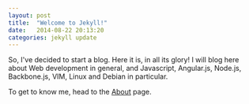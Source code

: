 ```yaml
---
layout: post
title:  "Welcome to Jekyll!"
date:   2014-08-22 20:13:20
categories: jekyll update
---
```


So, I've decided to start a blog. Here it is, in all its glory! I will blog here about Web development in general, and Javascript, Angular.js, Node.js, Backbone.js, VIM, Linux and Debian in particular.

To get to know me, head to the [About][about] page.

[about]:       /about/
